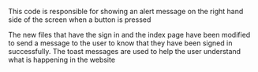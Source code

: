 This code is responsible for showing an alert message on the right hand side of the screen when a button is pressed


The new files that have the sign in and the index page have been modified to send a message to the user to know that they have been signed in successfully. The toast messages are used to help the user understand what is happening in the website
